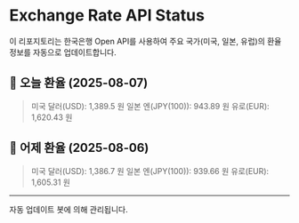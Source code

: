 
# Exchange Rate API Status

이 리포지토리는 한국은행 Open API를 사용하여 주요 국가(미국, 일본, 유럽)의 환율 정보를 자동으로 업데이트합니다.

## 📅 오늘 환율 (2025-08-07)
> 미국 달러(USD): 1,389.5 원
> 일본 엔(JPY(100)): 943.89 원
> 유로(EUR): 1,620.43 원

## 📅 어제 환율 (2025-08-06)
> 미국 달러(USD): 1,386.7 원
> 일본 엔(JPY(100)): 939.66 원
> 유로(EUR): 1,605.31 원

---
자동 업데이트 봇에 의해 관리됩니다.
